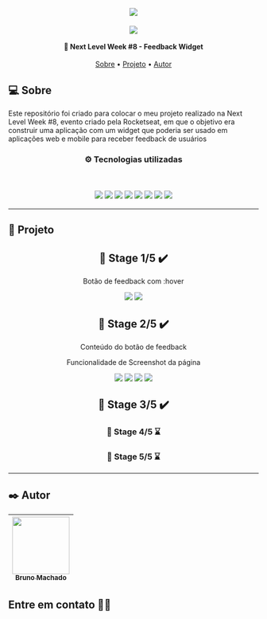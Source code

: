<p align="center">
  <a href="https://lp.rocketseat.com.br/nlw-return"><img src="https://i.imgur.com/dQ5PvZH.png"/></a>
</p>

<h4 align="center">
  <img src="https://global-uploads.webflow.com/61d83a2ebb0ae01ab96e841a/624f50452beec9ad261dcad8_logo-impulso-nlw.svg">
  <br>
  <br>
  🚀 Next Level Week #8 - Feedback Widget
</h4>

<p align="center">
 <a href="#-sobre">Sobre</a> •
 <a href="#-projeto">Projeto</a> •
 <a href="#%EF%B8%8F-autor">Autor</a>
</p>

## 💻 Sobre

Este repositório foi criado para colocar o meu projeto realizado na Next Level Week #8, evento criado pela Rocketseat, em que o objetivo era construir uma aplicação com um widget que poderia ser usado em aplicações web e mobile para receber feedback de usuários

<h3 align="center">
⚙️ Tecnologias utilizadas

<p>&nbsp;</p>
  <img src="https://img.shields.io/badge/Node.js-323330?style=for-the-badge&logo=nodedotjs&logoColor=339933"/>
  <img src="https://img.shields.io/badge/typescript-%23007ACC.svg?style=for-the-badge&logo=typescript&logoColor=white"/>
  <img src="https://img.shields.io/badge/react-%2320232a.svg?style=for-the-badge&logo=react&logoColor=%2361DAFB"/>
  <img src="https://img.shields.io/badge/vite-646CFF.svg?style=for-the-badge&logo=vite&logoColor=yellow"/>
  <img src="https://img.shields.io/badge/tailwind_css-06B6D4.svg?style=for-the-badge&logo=tailwindcss&logoColor=white"/>
  <img src="https://img.shields.io/badge/autoprefixer-DD3735.svg?style=for-the-badge&logo=autoprefixer&logoColor=white"/>
  <img src="https://img.shields.io/badge/postcss-DD3A0A.svg?style=for-the-badge&logo=postcss&logoColor=white"/>
  <img src="https://img.shields.io/badge/headless_ui-000000.svg?style=for-the-badge&logo=headlessui&logoColor=white"/>
</h3>

---

## 🚧 Projeto

<h2 align="center">🚀 Stage 1/5 ✔️</h2>
<p align="center">Botão de feedback com :hover</p>
<p align="center">
  <img src="https://i.imgur.com/8IxmPGd.png">
  <img src="https://i.imgur.com/kL0nUCB.png">
</p>

<h2 align="center">🚀 Stage 2/5 ✔️</h2>
<p align="center">Conteúdo do botão de feedback</p>
<p align="center">Funcionalidade de Screenshot da página</p>
<p align="center">
  <img src="https://i.imgur.com/vM24gwF.png">
  <img src="https://i.imgur.com/LClXUDV.png">
  <img src="https://i.imgur.com/3hAyjhP.png">
  <img src="https://i.imgur.com/PZQW1lv.png">
</p>
<h2 align="center">🚀 Stage 3/5 ✔️</h2>
<h3 align="center">🚀 Stage 4/5 ⌛</h3>
<h3 align="center">🚀 Stage 5/5 ⌛</h3>

---

## ✒️ Autor

| [<img src="https://avatars.githubusercontent.com/u/75590326?v=4" width=115 > <br> <sub> Bruno Machado </sub>](https://github.com/brunomdrrosa) |
| :--------------------------------------------------------------------------------------------------------------------------------------------: |

<h2 >Entre em contato 🤙🏽</h2>

<div align="center">
<a href="https://linkedin.com/in/bruno-machado-da-rosa/" target="_blank"><img src="https://img.shields.io/badge/Bruno Machado da Rosa-0077B5?style=for-the-badge&logo=linkedin&logoColor=white" alt=""></a>
<a href="mailto:brunomdr46@gmail.com" target="_blank"><img src="https://img.shields.io/badge/brunomdr46@gmail.com-D14836?style=for-the-badge&logo=gmail&logoColor=white" alt=""></a>
</div>
